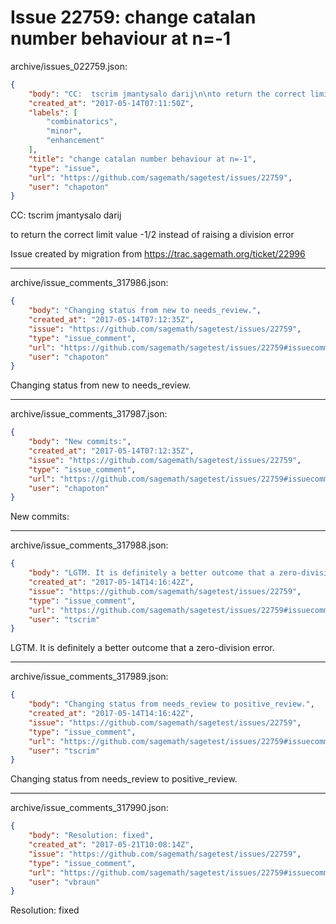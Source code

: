 # Issue 22759: change catalan number behaviour at n=-1

archive/issues_022759.json:
```json
{
    "body": "CC:  tscrim jmantysalo darij\n\nto return the correct limit value -1/2 instead of raising a division error\n\nIssue created by migration from https://trac.sagemath.org/ticket/22996\n\n",
    "created_at": "2017-05-14T07:11:50Z",
    "labels": [
        "combinatorics",
        "minor",
        "enhancement"
    ],
    "title": "change catalan number behaviour at n=-1",
    "type": "issue",
    "url": "https://github.com/sagemath/sagetest/issues/22759",
    "user": "chapoton"
}
```
CC:  tscrim jmantysalo darij

to return the correct limit value -1/2 instead of raising a division error

Issue created by migration from https://trac.sagemath.org/ticket/22996





---

archive/issue_comments_317986.json:
```json
{
    "body": "Changing status from new to needs_review.",
    "created_at": "2017-05-14T07:12:35Z",
    "issue": "https://github.com/sagemath/sagetest/issues/22759",
    "type": "issue_comment",
    "url": "https://github.com/sagemath/sagetest/issues/22759#issuecomment-317986",
    "user": "chapoton"
}
```

Changing status from new to needs_review.



---

archive/issue_comments_317987.json:
```json
{
    "body": "New commits:",
    "created_at": "2017-05-14T07:12:35Z",
    "issue": "https://github.com/sagemath/sagetest/issues/22759",
    "type": "issue_comment",
    "url": "https://github.com/sagemath/sagetest/issues/22759#issuecomment-317987",
    "user": "chapoton"
}
```

New commits:



---

archive/issue_comments_317988.json:
```json
{
    "body": "LGTM. It is definitely a better outcome that a zero-division error.",
    "created_at": "2017-05-14T14:16:42Z",
    "issue": "https://github.com/sagemath/sagetest/issues/22759",
    "type": "issue_comment",
    "url": "https://github.com/sagemath/sagetest/issues/22759#issuecomment-317988",
    "user": "tscrim"
}
```

LGTM. It is definitely a better outcome that a zero-division error.



---

archive/issue_comments_317989.json:
```json
{
    "body": "Changing status from needs_review to positive_review.",
    "created_at": "2017-05-14T14:16:42Z",
    "issue": "https://github.com/sagemath/sagetest/issues/22759",
    "type": "issue_comment",
    "url": "https://github.com/sagemath/sagetest/issues/22759#issuecomment-317989",
    "user": "tscrim"
}
```

Changing status from needs_review to positive_review.



---

archive/issue_comments_317990.json:
```json
{
    "body": "Resolution: fixed",
    "created_at": "2017-05-21T10:08:14Z",
    "issue": "https://github.com/sagemath/sagetest/issues/22759",
    "type": "issue_comment",
    "url": "https://github.com/sagemath/sagetest/issues/22759#issuecomment-317990",
    "user": "vbraun"
}
```

Resolution: fixed
